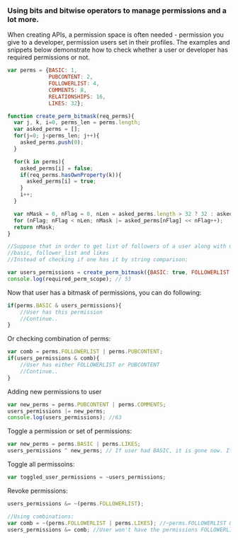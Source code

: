 ### Using bits and bitwise operators to manage permissions and a lot more.
 
When creating APIs, a permission space is often needed - permission you give to a developer, permission users set in their profiles. The examples and snippets below demonstrate how to check whether a user or developer has required permissions or not.

```javascript
var perms = {BASIC: 1,
             PUBCONTENT: 2,
             FOLLOWERLIST: 4,
             COMMENTS: 8,
             RELATIONSHIPS: 16,
             LIKES: 32};

function create_perm_bitmask(req_perms){
  var j, k, i=0, perms_len = perms.length;
  var asked_perms = [];
  for(j=0; j<perms_len; j++){
    asked_perms.push(0);
  }

  for(k in perms){
    asked_perms[i] = false;
    if(req_perms.hasOwnProperty(k)){
      asked_perms[i] = true;
    }
    i++;
  }  

  var nMask = 0, nFlag = 0, nLen = asked_perms.length > 32 ? 32 : asked_perms.length;
  for (nFlag; nFlag < nLen; nMask |= asked_perms[nFlag] << nFlag++);
  return nMask;
}

//Suppose that in order to get list of followers of a user along with user's personal info,  and likes, the required permission scope consists: 
//basic, follower_list and likes
//Instead of checking if one has it by string comparison:

var users_permissions = create_perm_bitmask({BASIC: true, FOLLOWERLIST: true, LIKES: true, RELATIONSHIPS:true});
console.log(required_perm_scope); // 53
```


Now that user has a bitmask of permissions, you can do following:

```javascript
if(perms.BASIC & users_permissions){
    //User has this permission
    //Continue..
}

```

Or checking combination of perms:
```javascript
var comb = perms.FOLLOWERLIST | perms.PUBCONTENT;
if(users_permissions & comb){
    //User has either FOLLOWERLIST or PUBCONTENT
    //Continue..
}
```

Adding new permissions to user
```javascript
var new_perms = perms.PUBCONTENT | perms.COMMENTS;
users_permissions |= new_perms;
console.log(users_permissions); //63
```

Toggle a permission or set of permissions:
```javascript
var new_perms = perms.BASIC | perms.LIKES;
users_permissions ^ new_perms; // If user had BASIC, it is gone now. If didn't have, then now has. Same goes for LIKES too.
```

Toggle all permissoins:
```javascript
var toggled_user_permissions = ~users_permissions;
```

Revoke permissions:
```javascript
users_permissions &= ~(perms.FOLLOWERLIST);

//Using combinations:
var comb = ~(perms.FOLLOWERLIST | perms.LIKES); //~perms.FOLLOWERLIST & ~perms.LIKES
users_permissions &= comb; //User won't have the permissions FOLLOWERLIST and LIKES from now on.
```
  
